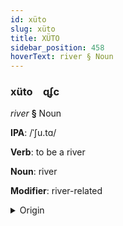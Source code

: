 ```yaml
---
id: xüto
slug: xüto
title: XÜTO
sidebar_position: 458
hoverText: river § Noun
---
```


### xüto&emsp;<span kind="abugida">ɋʄc</span>

*river* **§** Noun

**IPA**: /ˈʃu.tɑ/

**Verb**: to be a river

**Noun**: river

**Modifier**: river-related

<details>
    <summary>Origin</summary>
    Mixtec yuta [ʒuta]<br/>
    <em>Oto-Manguean Language Family</em>
</details>